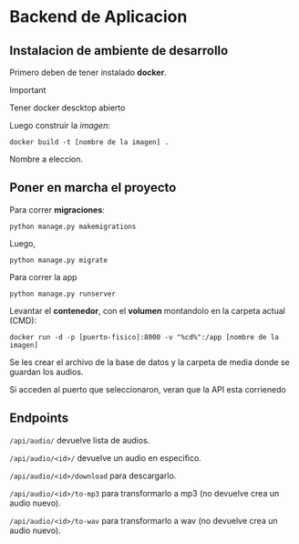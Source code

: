 # Backend de Aplicacion 
## Instalacion de ambiente de desarrollo 
Primero deben de tener instalado  __docker__.

>[!IMPORTANT]
>Tener docker descktop abierto

Luego construir la _imagen_:
```
docker build -t [nombre de la imagen] .
```

Nombre a eleccion.

## Poner en marcha el proyecto
Para correr __migraciones__:
```
python manage.py makemigrations
```
Luego,
```
python manage.py migrate
```
Para correr la app 
```
python manage.py runserver
```
Levantar el __contenedor__, con el __volumen__ montandolo en la carpeta actual (CMD):
```
docker run -d -p [puerto-fisico]:8000 -v "%cd%":/app [nombre de la imagen]
```
Se les crear el archivo de la base de datos y la carpeta de media donde se guardan los audios.

Si acceden al puerto que seleccionaron, veran que la API esta corrienedo
## Endpoints
`/api/audio/` devuelve lista de audios.

`/api/audio/<id>/` devuelve un audio en especifico.

`/api/audio/<id>/download` para descargarlo.

`/api/audio/<id>/to-mp3` para transformarlo a mp3 (no devuelve crea un audio nuevo).

`/api/audio/<id>/to-wav` para transformarlo a wav (no devuelve crea un audio nuevo).